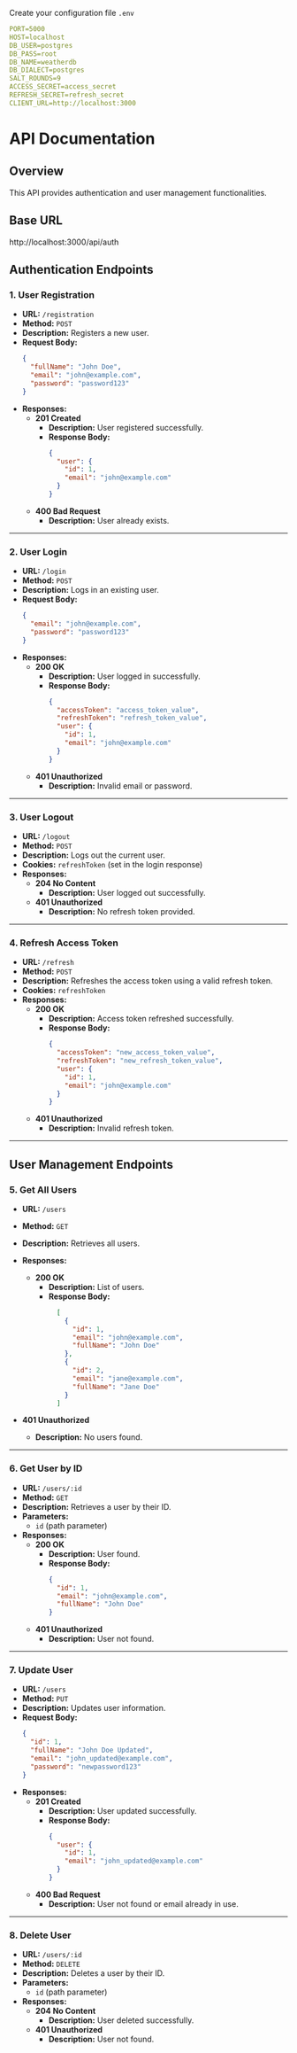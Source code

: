 Create your configuration file `.env`

```yaml
PORT=5000
HOST=localhost
DB_USER=postgres
DB_PASS=root
DB_NAME=weatherdb
DB_DIALECT=postgres
SALT_ROUNDS=9
ACCESS_SECRET=access_secret
REFRESH_SECRET=refresh_secret
CLIENT_URL=http://localhost:3000
```

# API Documentation

## Overview

This API provides authentication and user management functionalities.

## Base URL

http://localhost:3000/api/auth

## Authentication Endpoints

### 1. User Registration

- **URL:** `/registration`
- **Method:** `POST`
- **Description:** Registers a new user.
- **Request Body:**
  ```json
  {
    "fullName": "John Doe",
    "email": "john@example.com",
    "password": "password123"
  }
  ```
- **Responses:**
  - **201 Created**
    - **Description:** User registered successfully.
    - **Response Body:**
      ```json
      {
        "user": {
          "id": 1,
          "email": "john@example.com"
        }
      }
      ```
  - **400 Bad Request**
    - **Description:** User already exists.

---

### 2. User Login

- **URL:** `/login`
- **Method:** `POST`
- **Description:** Logs in an existing user.
- **Request Body:**
  ```json
  {
    "email": "john@example.com",
    "password": "password123"
  }
  ```
- **Responses:**
  - **200 OK**
    - **Description:** User logged in successfully.
    - **Response Body:**
      ```json
      {
        "accessToken": "access_token_value",
        "refreshToken": "refresh_token_value",
        "user": {
          "id": 1,
          "email": "john@example.com"
        }
      }
      ```
  - **401 Unauthorized**
    - **Description:** Invalid email or password.

---

### 3. User Logout

- **URL:** `/logout`
- **Method:** `POST`
- **Description:** Logs out the current user.
- **Cookies:** `refreshToken` (set in the login response)
- **Responses:**
  - **204 No Content**
    - **Description:** User logged out successfully.
  - **401 Unauthorized**
    - **Description:** No refresh token provided.

---

### 4. Refresh Access Token

- **URL:** `/refresh`
- **Method:** `POST`
- **Description:** Refreshes the access token using a valid refresh token.
- **Cookies:** `refreshToken`
- **Responses:**
  - **200 OK**
    - **Description:** Access token refreshed successfully.
    - **Response Body:**
      ```json
      {
        "accessToken": "new_access_token_value",
        "refreshToken": "new_refresh_token_value",
        "user": {
          "id": 1,
          "email": "john@example.com"
        }
      }
      ```
  - **401 Unauthorized**
    - **Description:** Invalid refresh token.

---

## User Management Endpoints

### 5. Get All Users

- **URL:** `/users`
- **Method:** `GET`
- **Description:** Retrieves all users.
- **Responses:**
  - **200 OK**
    - **Description:** List of users.
    - **Response Body:**
      ```json
        [
          {
            "id": 1,
            "email": "john@example.com",
            "fullName": "John Doe"
          },
          {
            "id": 2,
            "email": "jane@example.com",
            "fullName": "Jane Doe"
          }
        ]
      ```

- **401 Unauthorized**
  - **Description:** No users found.

---

### 6. Get User by ID

- **URL:** `/users/:id`
- **Method:** `GET`
- **Description:** Retrieves a user by their ID.
- **Parameters:**
  - `id` (path parameter)
- **Responses:**
  - **200 OK**
    - **Description:** User found.
    - **Response Body:**
      ```json
      {
        "id": 1,
        "email": "john@example.com",
        "fullName": "John Doe"
      }
      ```
  - **401 Unauthorized**
    - **Description:** User not found.

---

### 7. Update User

- **URL:** `/users`
- **Method:** `PUT`
- **Description:** Updates user information.
- **Request Body:**
  ```json
  {
    "id": 1,
    "fullName": "John Doe Updated",
    "email": "john_updated@example.com",
    "password": "newpassword123"
  }
  ```
- **Responses:**
  - **201 Created**
    - **Description:** User updated successfully.
    - **Response Body:**
      ```json
      {
        "user": {
          "id": 1,
          "email": "john_updated@example.com"
        }
      }
      ```
  - **400 Bad Request**
    - **Description:** User not found or email already in use.

---

### 8. Delete User

- **URL:** `/users/:id`
- **Method:** `DELETE`
- **Description:** Deletes a user by their ID.
- **Parameters:**
  - `id` (path parameter)
- **Responses:**
  - **204 No Content**
    - **Description:** User deleted successfully.
  - **401 Unauthorized**
    - **Description:** User not found.
